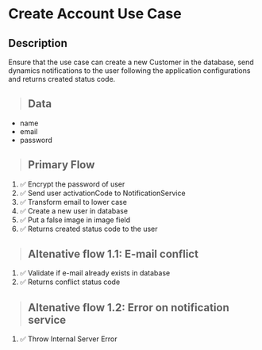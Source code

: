 # Create Account Use Case

## Description

Ensure that the use case can create a new Customer in the database, send dynamics notifications to the user following the application configurations and returns created status code.

> ## Data

- name
- email
- password

> ## Primary Flow

1. ✅ Encrypt the password of user
2. ✅ Send user activationCode to NotificationService
3. ✅ Transform email to lower case
4. ✅ Create a new user in database
5. ✅ Put a false image in image field
6. ✅ Returns created status code to the user

> ## Altenative flow 1.1: E-mail conflict

1. ✅ Validate if e-mail already exists in database
2. ✅ Returns conflict status code

> ## Altenative flow 1.2: Error on notification service

1. ✅ Throw Internal Server Error
